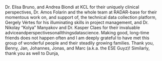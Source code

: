 Dr. Elisa Bruno, and Andrea Biondi at KCL for their uniquely clinical perspectives, Dr. Amos
Folarin and the whole team at RADAR-base for their momentous work on, and support of,
the technical data collection platform, Gergely Vértes for his illuminating skills in project
management, and Dr. Nikolay “Kolya” Manyakov and Dr. Kasper Claes for their invaluable
adviceandperspectivesonallthingsdatascience.
Making good, long-time friends does not happen often and I am deeply grateful to have
met this group of wonderful people and their steadily growing families. Thank you, Benny,
Jan, Johannes, Jonas, and Marc (a.k.a. the ESE Guyz)! Similarly, thank you as well to Dunja,